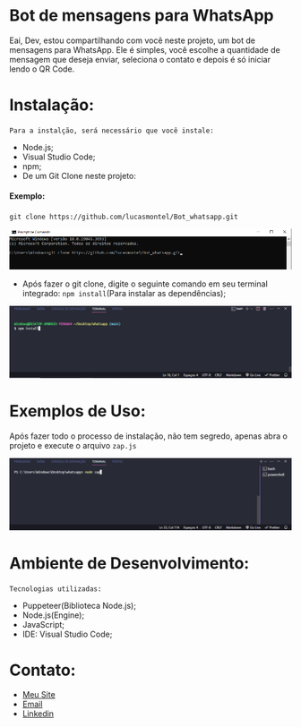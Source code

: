 # Bot de mensagens para WhatsApp

Eai, Dev, estou compartilhando com você neste projeto, um bot de mensagens para WhatsApp. Ele é simples, você escolhe a quantidade de mensagem que deseja enviar, seleciona o contato e depois é só iniciar lendo o QR Code.

# Instalação:

`Para a instalção, será necessário que você instale:`

- Node.js;
- Visual Studio Code;
- npm;
- De um Git Clone neste projeto:

#### Exemplo:

`git clone https://github.com/lucasmontel/Bot_whatsapp.git`

![gitclone](/img/cmd.png)

- Após fazer o git clone, digite o seguinte comando em seu terminal integrado: `npm install`(Para instalar as dependências);

![terminal](/img/Captura%20de%20tela%202024-01-17%20200557.png)

# Exemplos de Uso:

Após fazer todo o processo de instalação, não tem segredo, apenas abra o projeto e execute o arquivo `zap.js`

![node_zap](/img/node_zap.png)

# Ambiente de Desenvolvimento:

```Tecnologias utilizadas:```

* Puppeteer(Biblioteca Node.js);
* Node.js(Engine);
* JavaScript;
* IDE: Visual Studio Code;

# Contato:
* [Meu Site](https://rctechsolucoes.com.br/)
* [Email](mailto:aimpostor6@gmail.com)
* [Linkedin](https://www.linkedin.com/in/lucasmontel/)